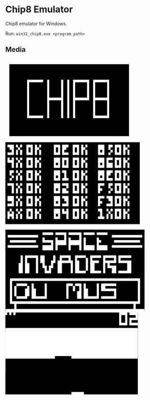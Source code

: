 # Chip8 Emulator
Chip8 emulator for Windows.

Run: `win32_chip8.exe <program_path>`

## Media
<p float="middle">
<img src="media/chip8.png" alt="chip8" width="%45" height="256"/>
<img src="media/opcode.png" alt="opcode" width="%45" height="256"/>
</p>
<p float="middle">
<img src="media/space_invaders.png" alt="space_invaders" width="%45" height="256"/>
<img src="media/brick.png" alt="brick" width="%45" height="256"/>
</p>
